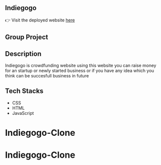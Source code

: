 


## Indiegogo

:point_right: Visit the deployed website [here](https://shareherestory.vercel.app/)

## Group Project

## Description


Indiegogo is crowdfunding website using this website you can raise money for an startup or newly started business or if you have any idea which you think can be succesfull business in future

## Tech Stacks


- CSS
- HTML
- JavaScript




# Indiegogo-Clone
# Indiegogo-Clone
